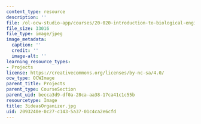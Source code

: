 ```yaml
---
content_type: resource
description: ''
file: /ol-ocw-studio-app/courses/20-020-introduction-to-biological-engineering-design-spring-2009/2093240e0c27c1435a3701c4ca2e6cfd_3ideasOrganizer.jpg
file_size: 33016
file_type: image/jpeg
image_metadata:
  caption: ''
  credit: ''
  image-alt: ''
learning_resource_types:
- Projects
license: https://creativecommons.org/licenses/by-nc-sa/4.0/
ocw_type: OCWImage
parent_title: Projects
parent_type: CourseSection
parent_uid: becca3d9-df0a-28ca-aa38-17ca41c1c55b
resourcetype: Image
title: 3ideasOrganizer.jpg
uid: 2093240e-0c27-c143-5a37-01c4ca2e6cfd
---
```

